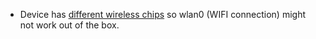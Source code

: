 - Device has [different wireless chips](http://forum.armbian.com/index.php/topic/872-beelink-x2-with-armbian-possible) so wlan0 (WIFI connection) might not work out of the box.